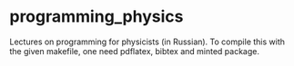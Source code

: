 # programming_physics
Lectures on programming for physicists (in Russian). To compile this with the given makefile, one
need pdflatex, bibtex and minted package.
